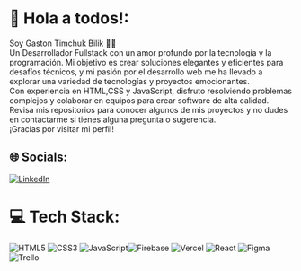 # 💫 Hola a todos!:
Soy Gaston Timchuk Bilik 👋🏻<br>Un Desarrollador Fullstack con un amor profundo por la tecnología y la programación. Mi objetivo es crear soluciones elegantes y eficientes para desafíos técnicos, y mi pasión por el desarrollo web me ha llevado a explorar una variedad de tecnologías y proyectos emocionantes.<br>Con experiencia en HTML,CSS y JavaScript, disfruto resolviendo problemas complejos y colaborar en equipos para crear software de alta calidad.<br>Revisa mis repositorios para conocer algunos de mis proyectos y no dudes en contactarme si tienes alguna pregunta o sugerencia.<br>¡Gracias por visitar mi perfil!

## 🌐 Socials:
[![LinkedIn](https://img.shields.io/badge/LinkedIn-%230077B5.svg?logo=linkedin&logoColor=white)](https://www.linkedin.com/in/gastontimchuk/)

# 💻 Tech Stack:
![HTML5](https://img.shields.io/badge/html5-%23E34F26.svg?style=flat-square&logo=html5&logoColor=white) ![CSS3](https://img.shields.io/badge/css3-%231572B6.svg?style=flat-square&logo=css3&logoColor=white) ![JavaScript](https://img.shields.io/badge/javascript-%23323330.svg?style=flat-square&logo=javascript&logoColor=%23F7DF1E)![Firebase](https://img.shields.io/badge/firebase-%23039BE5.svg?style=flat-square&logo=firebase) ![Vercel](https://img.shields.io/badge/vercel-%23000000.svg?style=flat-square&logo=vercel&logoColor=white) ![React](https://img.shields.io/badge/react-%2320232a.svg?style=flat-square&logo=react&logoColor=%2361DAFB) ![Figma](https://img.shields.io/badge/figma-%23F24E1E.svg?style=flat-square&logo=figma&logoColor=white) ![Trello](https://img.shields.io/badge/Trello-%23026AA7.svg?style=flat-square&logo=Trello&logoColor=white)
